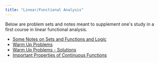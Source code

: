 ```yaml
---
title: "Linear/Functional Analysis"
---
```


Below are problem sets and notes meant to supplement one's study in a first course in linear functional analysis.

- [Some Notes on Sets and Functions and Logic](https://jfranks4.github.io/files/somenotesonsetsandfunctionsandlogic.pdf)
- [Warm Up Problems](https://jfranks4.github.io/files/warmupproblems.pdf)
- [Warm Up Problems - Solutions](https://jfranks4.github.io/files/warmupproblemssolutions.pdf)
- [Important Properties of Continuous Functions](https://jfranks4.github.io/files/importantpropertiesofcontinuousfunctions.pdf)
 